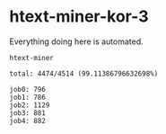 # htext-miner-kor-3

Everything doing here is automated.

```
htext-miner

total: 4474/4514 (99.11386796632698%)

job0: 796
job1: 786
job2: 1129
job3: 881
job4: 882
```